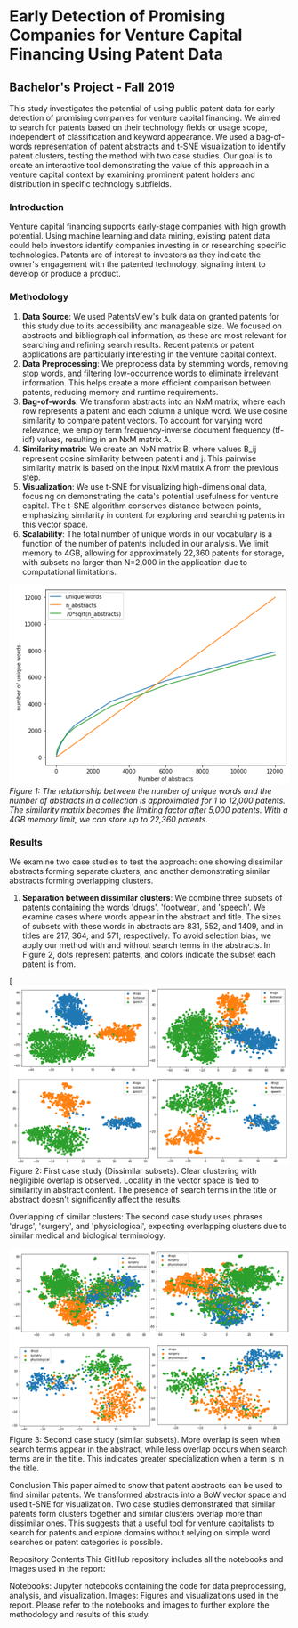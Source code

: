 # Early Detection of Promising Companies for Venture Capital Financing Using Patent Data

## Bachelor's Project - Fall 2019

This study investigates the potential of using public patent data for early detection of promising companies for venture capital financing. We aimed to search for patents based on their technology fields or usage scope, independent of classification and keyword appearance. We used a bag-of-words representation of patent abstracts and t-SNE visualization to identify patent clusters, testing the method with two case studies. Our goal is to create an interactive tool demonstrating the value of this approach in a venture capital context by examining prominent patent holders and distribution in specific technology subfields.

### Introduction

Venture capital financing supports early-stage companies with high growth potential. Using machine learning and data mining, existing patent data could help investors identify companies investing in or researching specific technologies. Patents are of interest to investors as they indicate the owner's engagement with the patented technology, signaling intent to develop or produce a product.

### Methodology

1. **Data Source**: We used PatentsView's bulk data on granted patents for this study due to its accessibility and manageable size. We focused on abstracts and bibliographical information, as these are most relevant for searching and refining search results. Recent patents or patent applications are particularly interesting in the venture capital context.
2. **Data Preprocessing**: We preprocess data by stemming words, removing stop words, and filtering low-occurrence words to eliminate irrelevant information. This helps create a more efficient comparison between patents, reducing memory and runtime requirements.
3. **Bag-of-words**: We transform abstracts into an NxM matrix, where each row represents a patent and each column a unique word. We use cosine similarity to compare patent vectors. To account for varying word relevance, we employ term frequency-inverse document frequency (tf-idf) values, resulting in an NxM matrix A.
4. **Similarity matrix**: We create an NxN matrix B, where values B_ij represent cosine similarity between patent i and j. This pairwise similarity matrix is based on the input NxM matrix A from the previous step.
5. **Visualization**: We use t-SNE for visualizing high-dimensional data, focusing on demonstrating the data's potential usefulness for venture capital. The t-SNE algorithm conserves distance between points, emphasizing similarity in content for exploring and searching patents in this vector space.
6. **Scalability**: The total number of unique words in our vocabulary is a function of the number of patents included in our analysis. We limit memory to 4GB, allowing for approximately 22,360 patents for storage, with subsets no larger than N=2,000 in the application due to computational limitations.

![Figure 1](https://github.com/sverrirhd/patent-visualization-with-t-SNE/raw/main/images/figure1.png)
*Figure 1: The relationship between the number of unique words and the number of abstracts in a collection is approximated for 1 to 12,000 patents. The similarity matrix becomes the limiting factor after 5,000 patents. With a 4GB memory limit, we can store up to 22,360 patents.*

### Results

We examine two case studies to test the approach: one showing dissimilar abstracts forming separate clusters, and another demonstrating similar abstracts forming overlapping clusters.

1. **Separation between dissimilar clusters**: We combine three subsets of patents containing the words 'drugs', 'footwear', and 'speech'. We examine cases where words appear in the abstract and title. The sizes of subsets with these words in abstracts are 831, 552, and 1409, and in titles are 217, 364, and 571, respectively. To avoid selection bias, we apply our method with and without search terms in the abstracts. In Figure 2, dots represent patents, and colors indicate the subset each patent is from.

[![Figure 2](https://github.com/sverrirhd/patent-visualization-with-t-SNE/raw/main/images/figure2.png)
Figure 2: First case study (Dissimilar subsets). Clear clustering with negligible overlap is observed. Locality in the vector space is tied to similarity in abstract content. The presence of search terms in the title or abstract doesn't significantly affect the results.

Overlapping of similar clusters: The second case study uses phrases 'drugs', 'surgery', and 'physiological', expecting overlapping clusters due to similar medical and biological terminology.

![Figure 3](https://github.com/sverrirhd/patent-visualization-with-t-SNE/raw/main/images/figure3.png)
Figure 3: Second case study (similar subsets). More overlap is seen when search terms appear in the abstract, while less overlap occurs when search terms are in the title. This indicates greater specialization when a term is in the title.

Conclusion
This paper aimed to show that patent abstracts can be used to find similar patents. We transformed abstracts into a BoW vector space and used t-SNE for visualization. Two case studies demonstrated that similar patents form clusters together and similar clusters overlap more than dissimilar ones. This suggests that a useful tool for venture capitalists to search for patents and explore domains without relying on simple word searches or patent categories is possible.

Repository Contents
This GitHub repository includes all the notebooks and images used in the report:

Notebooks: Jupyter notebooks containing the code for data preprocessing, analysis, and visualization.
Images: Figures and visualizations used in the report.
Please refer to the notebooks and images to further explore the methodology and results of this study.